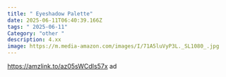 ```yaml
---
title: " Eyeshadow Palette"
date: 2025-06-11T06:40:39.166Z
tags: " 2025-06-11"
Category: "other "
description: 4.xx
image: https://m.media-amazon.com/images/I/71A5luVyP3L._SL1080_.jpg
---
```

https://amzlink.to/az05sWCdIs57x   ad